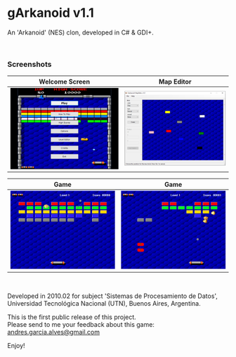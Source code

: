 # gArkanoid v1.1

An 'Arkanoid' (NES) clon, developed in C# & GDI+. 

&nbsp;

### Screenshots

| Welcome Screen                           | Map Editor                               |
|------------------------------------------|------------------------------------------|
| ![](Resources/screenshot-welcome.png)    | ![](Resources/screenshot-map-editor.png) |

| Game                                     |  Game                                    |
|------------------------------------------|------------------------------------------|
| ![](Resources/screenshot-game-01.png)    | ![](Resources/screenshot-game-02.png)    |

&nbsp;

Developed in 2010.02 for subject 'Sistemas de Procesamiento de Datos', Universidad Tecnológica Nacional (UTN), Buenos Aires, Argentina. 

This is the first public release of this project.  
Please send to me your feedback about this game: andres.garcia.alves@gmail.com

Enjoy!

